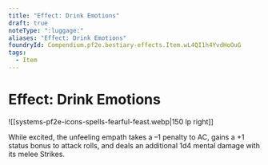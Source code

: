 ```yaml
---
title: "Effect: Drink Emotions"
draft: true
noteType: ":luggage:"
aliases: "Effect: Drink Emotions"
foundryId: Compendium.pf2e.bestiary-effects.Item.wL4QI1h4YvdHoOuG
tags:
  - Item
---
```


# Effect: Drink Emotions
![[systems-pf2e-icons-spells-fearful-feast.webp|150 lp right]]

While excited, the unfeeling empath takes a –1 penalty to AC, gains a +1 status bonus to attack rolls, and deals an additional 1d4 mental damage with its melee Strikes.
